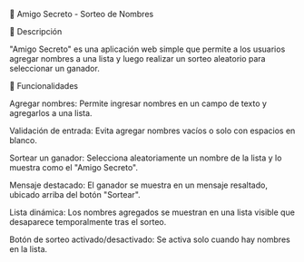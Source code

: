 🎉 Amigo Secreto - Sorteo de Nombres

📌 Descripción

"Amigo Secreto" es una aplicación web simple que permite a los usuarios agregar nombres a una lista y luego realizar un sorteo aleatorio para seleccionar un ganador.

🚀 Funcionalidades

Agregar nombres: Permite ingresar nombres en un campo de texto y agregarlos a una lista.

Validación de entrada: Evita agregar nombres vacíos o solo con espacios en blanco.

Sortear un ganador: Selecciona aleatoriamente un nombre de la lista y lo muestra como el "Amigo Secreto".

Mensaje destacado: El ganador se muestra en un mensaje resaltado, ubicado arriba del botón "Sortear".

Lista dinámica: Los nombres agregados se muestran en una lista visible que desaparece temporalmente tras el sorteo.

Botón de sorteo activado/desactivado: Se activa solo cuando hay nombres en la lista.

